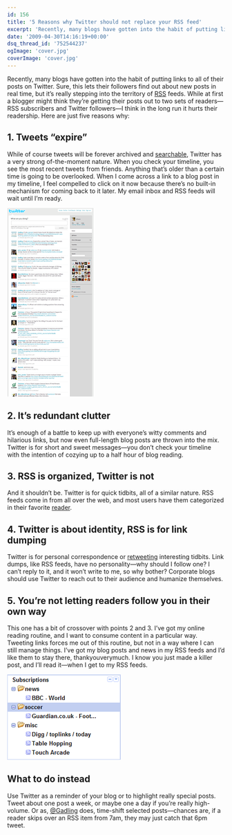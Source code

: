 ```yaml
---
id: 156
title: '5 Reasons why Twitter should not replace your RSS feed'
excerpt: 'Recently, many blogs have gotten into the habit of putting links to all of their posts on Twitter. Sure, this lets their followers find out about new posts in real time, but it’s really stepping into the territory of [RSS](http://www.whatisrss.com/) feeds. While at first a blogger might think they’re getting their posts out to two sets of readers&mdash;RSS subscribers and Twitter followers&mdash;I think in the long run it hurts their readership.'
date: '2009-04-30T14:16:19+00:00'
dsq_thread_id: '752544237'
ogImage: 'cover.jpg'
coverImage: 'cover.jpg'
---
```


Recently, many blogs have gotten into the habit of putting links to all of their posts on Twitter. Sure, this lets their followers find out about new posts in real time, but it’s really stepping into the territory of [RSS](http://www.whatisrss.com/) feeds. While at first a blogger might think they’re getting their posts out to two sets of readers&mdash;RSS subscribers and Twitter followers&mdash;I think in the long run it hurts their readership. Here are just five reasons why:

## 1. Tweets “expire”

While of course tweets will be forever archived and [searchable](http://search.twitter.com/search?q=my+first+tweet), Twitter has a very strong of-the-moment nature. When you check your timeline, you see the most recent tweets from friends. Anything that’s older than a certain time is going to be overlooked. When I come across a link to a blog post in my timeline, I feel compelled to click on it now because there’s no built-in mechanism for coming back to it later. My email inbox and RSS feeds will wait until I’m ready.

!['Twitter feed with many tweets that are links to blogs'](twitter-long.png)

## 2. It’s redundant clutter

It’s enough of a battle to keep up with everyone’s witty comments and hilarious links, but now even full-length blog posts are thrown into the mix. Twitter is for short and sweet messages&mdash;you don’t check your timeline with the intention of cozying up to a half hour of blog reading.

## 3. RSS is organized, Twitter is not

And it shouldn’t be. Twitter is for quick tidbits, all of a similar nature. RSS feeds come in from all over the web, and most users have them categorized in their favorite [reader](http://www.google.com/reader/view/).

## 4. Twitter is about identity, RSS is for link dumping

Twitter is for personal correspondence or [retweeting](http://bloggingbits.com/the-art-and-science-of-retweeting-for-twitteraholics/) interesting tidbits. Link dumps, like RSS feeds, have no personality&mdash;why should I follow one? I can’t reply to it, and it won’t write to me, so why bother? Corporate blogs should use Twitter to reach out to their audience and humanize themselves.

## 5. You’re not letting readers follow you in their own way

This one has a bit of crossover with points 2 and 3. I’ve got my online reading routine, and I want to consume content in a particular way. Tweeting links forces me out of this routine, but not in a way where I can still manage things. I’ve got my blog posts and news in my RSS feeds and I’d like them to stay there, thankyouverymuch. I know you just made a killer post, and I’ll read it&mdash;when I get to my RSS feeds.

![Organized RSS subscriptions](organized-rss.png)

## What to do instead

Use Twitter as a reminder of your blog or to highlight really special posts. Tweet about one post a week, or maybe one a day if you’re really high-volume. Or as, [@Gadling](http://twitter.com/Gadling) does, time-shift selected posts&mdash;chances are, if a reader skips over an RSS item from 7am, they may just catch that 6pm tweet.
